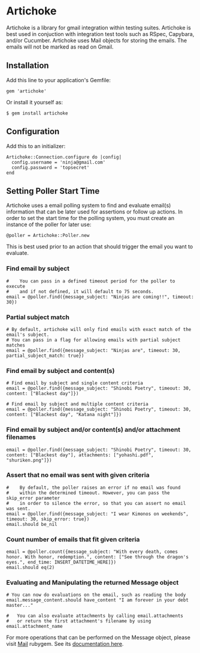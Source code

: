 # Artichoke

Artichoke is a library for gmail integration within testing suites. Artichoke is best used in conjuction with integration test tools such as RSpec, Capybara, and/or Cucumber. Artichoke uses Mail objects for storing the emails. The emails will not be marked as read on Gmail.

## Installation

Add this line to your application's Gemfile:

    gem 'artichoke'

Or install it yourself as:

    $ gem install artichoke


## Configuration

Add this to an initializer:

    Artichoke::Connection.configure do |config|
      config.username = 'ninja@gmail.com'
      config.password = 'topsecret'
    end

## Setting Poller Start Time

Artichoke uses a email polling system to find and evaluate email(s) information that can be later used for assertions or follow up actions. In order to set the start time for the polling system, you must create an instance of the poller for later use:

    @poller = Artichoke::Poller.new

This is best used prior to an action that should trigger the email you want to evaluate.


### Find email by subject

    #    You can pass in a defined timeout period for the poller to execute
    #    and if not defined, it will default to 75 seconds.
    email = @poller.find({message_subject: "Ninjas are coming!!", timeout: 30})


### Partial subject match
    
    # By default, artichoke will only find emails with exact match of the email's subject. 
    # You can pass in a flag for allowing emails with partial subject matches
    email = @poller.find({message_subject: "Ninjas are", timeout: 30, partial_subject_match: true})

### Find email by subject and content(s)
    
    # Find email by subject and single content criteria
    email = @poller.find({message_subject: "Shinobi Poetry", timeout: 30, content: ["Blackest day"]})

    # Find email by subject and multiple content criteria
    email = @poller.find({message_subject: "Shinobi Poetry", timeout: 30, content: ["Blackest day", "Katana night"]})

### Find email by subject and/or content(s) and/or attachment filenames
    
    email = @poller.find({message_subject: "Shinobi Poetry", timeout: 30, content: ["Blackest day"], attachments: ["yohashi.pdf", "shuriken.png"]})

    
### Assert that no email was sent with given criteria

    #    By default, the poller raises an error if no email was found
    #    within the determined timeout. However, you can pass the skip_error parameter
    #    in order to silence the error, so that you can assert no email was sent.
    email = @poller.find({message_subject: "I wear Kimonos on weekends", timeout: 30, skip_error: true})
    email.should be_nil

### Count number of emails that fit given criteria

    email = @poller.count({message_subject: "With every death, comes honor. With honor, redemption.", content: ["See through the dragon's eyes.", end_time: INSERT_DATETIME_HERE]})
    email.should eq(2)

### Evaluating and Manipulating the returned Message object

    # You can now do evaluations on the email, such as reading the body
    email.message_content.should have_content "I am forever in your debt master..."

    #   You can also evaluate attachments by calling email.attachments
    #   or return the first attachment's filename by using
    email.attachment_name

For more operations that can be performed on the Message object, please visit [Mail](http://rubygems.org/gems/mail) rubygem. See its [documentation here](http://github.com/mikel/mail).